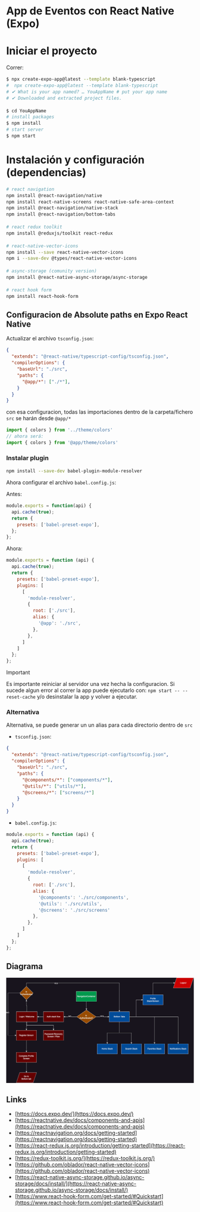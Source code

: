 # App de Eventos con React Native (Expo)

# Iniciar el proyecto

Correr:

```bash
$ npx create-expo-app@latest --template blank-typescript
#  npx create-expo-app@latest --template blank-typescript
# ✔ What is your app named? … YouAppName # put your app name
# ✔ Downloaded and extracted project files.

$ cd YouAppName
# install packages
$ npm install
# start server
$ npm start
```

# Instalación y configuración (dependencias)

```bash
# react navigation
npm install @react-navigation/native
npm install react-native-screens react-native-safe-area-context
npm install @react-navigation/native-stack
npm install @react-navigation/bottom-tabs

# react redux toolkit
npm install @reduxjs/toolkit react-redux

# react-native-vector-icons
npm install --save react-native-vector-icons
npm i --save-dev @types/react-native-vector-icons

# async-storage (comunity version)
npm install @react-native-async-storage/async-storage

# react hook form
npm install react-hook-form
```

## Configuracion de Absolute paths en Expo React Native

Actualizar el archivo `tsconfig.json`:

```json
{
  "extends": "@react-native/typescript-config/tsconfig.json",
  "compilerOptions": {
    "baseUrl": "./src",
    "paths": {
      "@app/*": ["./*"],
    }
  }
}
```

con esa configuracion, todas las importaciones dentro de la carpeta/fichero `src` se harán desde `@app/*`

```typescript
import { colors } from '../theme/colors'
// ahora será:
import { colors } from '@app/theme/colors'
```

### Instalar plugin

```sh
npm install --save-dev babel-plugin-module-resolver
```

Ahora configurar el archivo `babel.config.js`:

Antes:

```javascript
module.exports = function(api) {
  api.cache(true);
  return {
    presets: ['babel-preset-expo'],
  };
};
```

Ahora:

```javascript
module.exports = function (api) {
  api.cache(true);
  return {
    presets: ['babel-preset-expo'],
    plugins: [
      [
        'module-resolver',
        {
          root: ['./src'],
          alias: {
            '@app': './src',
          },
        },
      ]
    ]
  };
};
```

> [!IMPORTANT]  
> Es importante reiniciar al servidor una vez hecha la configuracion.
> Si sucede algun error al correr la app puede ejecutarlo con: `npm start -- --reset-cache` y/o desinstalar la app y volver a ejecutar.

### Alternativa

Alternativa, se puede generar un un alias para cada directorio dentro de `src`

- `tsconfig.json`:

```json
{
  "extends": "@react-native/typescript-config/tsconfig.json",
  "compilerOptions": {
    "baseUrl": "./src",
    "paths": {
      "@components/*": ["components/*"],
      "@utils/*": ["utils/*"],
      "@screens/*": ["screens/*"]
    }
  }
}
```

- `babel.config.js`:

```javascript
module.exports = function (api) {
  api.cache(true);
  return {
    presets: ['babel-preset-expo'],
    plugins: [
      [
        'module-resolver',
        {
          root: ['./src'],
          alias: {
            '@components': './src/components',
            '@utils': './src/utils',
            '@screens': './src/screens'
          },
        },
      ]
    ]
  };
};
```

## Diagrama
![Eventos app diagrama](EventosApp.png)

## Links

- [https://docs.expo.dev/](https://docs.expo.dev/)
- [https://reactnative.dev/docs/components-and-apis](https://reactnative.dev/docs/components-and-apis)
- [https://reactnavigation.org/docs/getting-started](https://reactnavigation.org/docs/getting-started)
- [https://react-redux.js.org/introduction/getting-started](https://react-redux.js.org/introduction/getting-started)
- [https://redux-toolkit.js.org/](https://redux-toolkit.js.org/)
- [https://github.com/oblador/react-native-vector-icons](https://github.com/oblador/react-native-vector-icons)
- [https://react-native-async-storage.github.io/async-storage/docs/install/](https://react-native-async-storage.github.io/async-storage/docs/install/)
- [https://www.react-hook-form.com/get-started/#Quickstart](https://www.react-hook-form.com/get-started/#Quickstart)